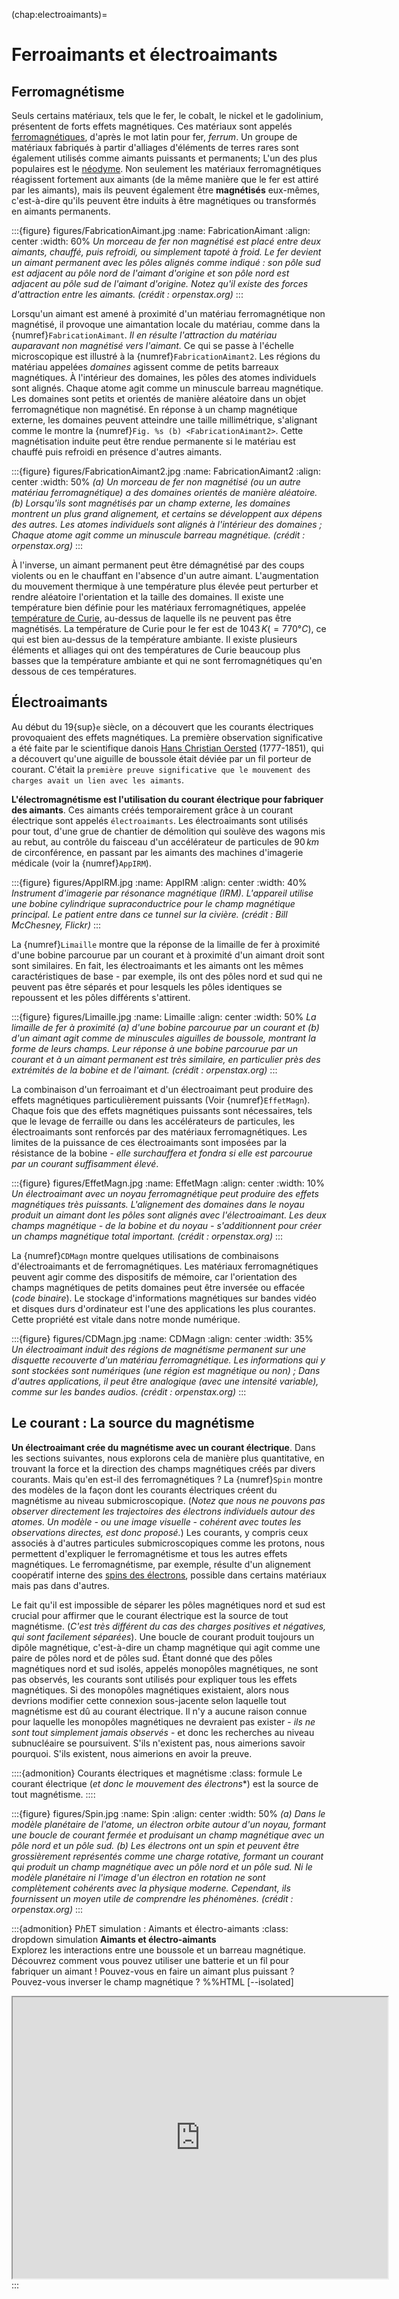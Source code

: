 (chap:electroaimants)=
# Ferroaimants et électroaimants

## Ferromagnétisme
Seuls certains matériaux, tels que le fer, le cobalt, le nickel et le gadolinium, présentent de forts effets magnétiques. Ces matériaux sont appelés [ferromagnétiques](https://fr.wikipedia.org/wiki/Ferromagn%C3%A9tisme), d'après le mot latin pour fer, *ferrum*. Un groupe de matériaux fabriqués à partir d'alliages d'éléments de terres rares sont également utilisés comme aimants puissants et permanents; L'un des plus populaires est le [néodyme](https://fr.wikipedia.org/wiki/N%C3%A9odyme). Non seulement les matériaux ferromagnétiques réagissent fortement aux aimants (de la même manière que le fer est attiré par les aimants), mais ils peuvent également être **magnétisés** eux-mêmes, c'est-à-dire qu'ils peuvent être induits à être magnétiques ou transformés en aimants permanents.

:::{figure} figures/FabricationAimant.jpg
:name: FabricationAimant
:align: center
:width: 60%
*Un morceau de fer non magnétisé est placé entre deux aimants, chauffé, puis refroidi, ou simplement tapoté à froid. Le fer devient un aimant permanent avec les pôles alignés comme indiqué : son pôle sud est adjacent au pôle nord de l'aimant d'origine et son pôle nord est adjacent au pôle sud de l'aimant d'origine. Notez qu'il existe des forces d'attraction entre les aimants. (crédit : orpenstax.org)*
:::

Lorsqu'un aimant est amené à proximité d'un matériau ferromagnétique non magnétisé, il provoque une aimantation locale du matériau, comme dans la {numref}`FabricationAimant`. *Il en résulte l'attraction du matériau auparavant non magnétisé vers l'aimant.* Ce qui se passe à l'échelle microscopique est illustré à la {numref}`FabricationAimant2`. Les régions du matériau appelées *domaines* agissent comme de petits barreaux magnétiques. À l'intérieur des domaines, les pôles des atomes individuels sont alignés. Chaque atome agit comme un minuscule barreau magnétique. Les domaines sont petits et orientés de manière aléatoire dans un objet ferromagnétique non magnétisé. En réponse à un champ magnétique externe, les domaines peuvent atteindre une taille millimétrique, s'alignant comme le montre la {numref}`Fig. %s (b) <FabricationAimant2>`. Cette magnétisation induite peut être rendue permanente si le matériau est chauffé puis refroidi en présence d'autres aimants.

:::{figure} figures/FabricationAimant2.jpg
:name: FabricationAimant2
:align: center
:width: 50%
*(a) Un morceau de fer non magnétisé (ou un autre matériau ferromagnétique) a des domaines orientés de manière aléatoire. (b) Lorsqu'ils sont magnétisés par un champ externe, les domaines montrent un plus grand alignement, et certains se développent aux dépens des autres. Les atomes individuels sont alignés à l'intérieur des domaines ; Chaque atome agit comme un minuscule barreau magnétique. (crédit : orpenstax.org)*
:::

À l'inverse, un aimant permanent peut être démagnétisé par des coups violents ou en le chauffant en l'absence d'un autre aimant. L'augmentation du mouvement thermique à une température plus élevée peut perturber et rendre aléatoire l'orientation et la taille des domaines. Il existe une température bien définie pour les matériaux ferromagnétiques, appelée [température de Curie](https://fr.wikipedia.org/wiki/Temp%C3%A9rature_de_Curie), au-dessus de laquelle ils ne peuvent pas être magnétisés. La température de Curie pour le fer est de $1043\,K(=770°C)$, ce qui est bien au-dessus de la température ambiante. Il existe plusieurs éléments et alliages qui ont des températures de Curie beaucoup plus basses que la température ambiante et qui ne sont ferromagnétiques qu'en dessous de ces températures.

## Électroaimants
Au début du 19{sup}`e` siècle, on a découvert que les courants électriques provoquaient des effets magnétiques. La première observation significative a été faite par le scientifique danois [Hans Christian Oersted](https://fr.wikipedia.org/wiki/Hans_Christian_%C3%98rsted) (1777-1851), qui a découvert qu'une aiguille de boussole était déviée par un fil porteur de courant. C'était la `première preuve significative que le mouvement des charges avait un lien avec les aimants`.

**L'électromagnétisme est l'utilisation du courant électrique pour fabriquer des aimants**. Ces aimants créés temporairement grâce à un courant électrique sont appelés `électroaimants`. Les électroaimants sont utilisés pour tout, d'une grue de chantier de démolition qui soulève des wagons mis au rebut, au contrôle du faisceau d'un accélérateur de particules de $90\,km$ de circonférence, en passant par les aimants des machines d'imagerie médicale (voir la {numref}`AppIRM`).

:::{figure} figures/AppIRM.jpg
:name: AppIRM
:align: center
:width: 40%
*Instrument d'imagerie par résonance magnétique (IRM). L'appareil utilise une bobine cylindrique supraconductrice pour le champ magnétique principal. Le patient entre dans ce *tunnel* sur la civière. (crédit : Bill McChesney, Flickr)*
:::

La {numref}`Limaille` montre que la réponse de la limaille de fer à proximité d'une bobine parcourue par un courant et à proximité d'un aimant droit sont sont similaires. En fait, les électroaimants et les aimants ont les mêmes caractéristiques de base - par exemple, ils ont des pôles nord et sud qui ne peuvent pas être séparés et pour lesquels les pôles identiques se repoussent et les pôles différents s'attirent.

 :::{figure} figures/Limaille.jpg
:name: Limaille
:align: center
:width: 50%
*La limaille de fer à proximité (a) d'une bobine parcourue par un courant et (b) d'un aimant agit comme de minuscules aiguilles de boussole, montrant la forme de leurs champs. Leur réponse à une bobine parcourue par un courant et à un aimant permanent est très similaire, en particulier près des extrémités de la bobine et de l'aimant. (crédit : orpenstax.org)*
:::

La combinaison d'un ferroaimant et d'un électroaimant peut produire des effets magnétiques particulièrement puissants (Voir {numref}`EffetMagn`). Chaque fois que des effets magnétiques puissants sont nécessaires, tels que le levage de ferraille ou dans les accélérateurs de particules, les électroaimants sont renforcés par des matériaux ferromagnétiques. Les limites de la puissance de ces électroaimants sont imposées par la résistance de la bobine - *elle surchauffera et fondra si elle est parcourue par un courant suffisamment élevé*.

:::{figure} figures/EffetMagn.jpg
:name: EffetMagn
:align: center
:width: 10%
*Un électroaimant avec un noyau ferromagnétique peut produire des effets magnétiques très puissants. L'alignement des domaines dans le noyau produit un aimant dont les pôles sont alignés avec l'électroaimant. Les deux champs magnétique - de la bobine et du noyau - s'additionnent pour créer un champs magnétique total important. (crédit : orpenstax.org)*
:::

La {numref}`CDMagn` montre quelques utilisations de combinaisons d'électroaimants et de ferromagnétiques. Les matériaux ferromagnétiques peuvent agir comme des dispositifs de mémoire, car l'orientation des champs magnétiques de petits domaines peut être inversée ou effacée (*code binaire*). Le stockage d'informations magnétiques sur bandes vidéo et disques durs d'ordinateur est l'une des applications les plus courantes. Cette propriété est vitale dans notre monde numérique.

:::{figure} figures/CDMagn.jpg
:name: CDMagn
:align: center
:width: 35%
*Un électroaimant induit des régions de magnétisme permanent sur une disquette recouverte d'un matériau ferromagnétique. Les informations qui y sont stockées sont numériques (une région est magnétique ou non) ; Dans d'autres applications, il peut être analogique (avec une intensité variable), comme sur les bandes audios. (crédit : orpenstax.org)*
:::

## Le courant : La source du magnétisme
**Un électroaimant crée du magnétisme avec un courant électrique**. Dans les sections suivantes, nous explorons cela de manière plus quantitative, en trouvant la force et la direction des champs magnétiques créés par divers courants. Mais qu'en est-il des ferromagnétiques ? La {numref}`Spin` montre des modèles de la façon dont les courants électriques créent du magnétisme au niveau submicroscopique. (*Notez que nous ne pouvons pas observer directement les trajectoires des électrons individuels autour des atomes. Un modèle - ou une image visuelle - cohérent avec toutes les observations directes, est donc proposé.*) Les courants, y compris ceux associés à d'autres particules submicroscopiques comme les protons, nous permettent d'expliquer le ferromagnétisme et tous les autres effets magnétiques. Le ferromagnétisme, par exemple, résulte d'un alignement coopératif interne des [spins des électrons](https://fr.wikipedia.org/wiki/Spin), possible dans certains matériaux mais pas dans d'autres.

Le fait qu'il est impossible de séparer les pôles magnétiques nord et sud est crucial pour affirmer que le courant électrique est la source de tout magnétisme. (*C'est très différent du cas des charges positives et négatives, qui sont facilement séparées*). Une boucle de courant produit toujours un dipôle magnétique, c'est-à-dire un champ magnétique qui agit comme une paire de pôles nord et de pôles sud. Étant donné que des pôles magnétiques nord et sud isolés, appelés monopôles magnétiques, ne sont pas observés, les courants sont utilisés pour expliquer tous les effets magnétiques. Si des monopôles magnétiques existaient, alors nous devrions modifier cette connexion sous-jacente selon laquelle tout magnétisme est dû au courant électrique. Il n'y a aucune raison connue pour laquelle les monopôles magnétiques ne devraient pas exister - *ils ne sont tout simplement jamais observés* - et donc les recherches au niveau subnucléaire se poursuivent. S'ils n'existent pas, nous aimerions savoir pourquoi. S'ils existent, nous aimerions en avoir la preuve.

::::{admonition} Courants électriques et magnétisme
:class: formule
Le courant électrique (*et donc le mouvement des électrons**) est la source de tout magnétisme.
::::

:::{figure} figures/Spin.jpg
:name: Spin
:align: center
:width: 50%
*(a) Dans le modèle planétaire de l'atome, un électron orbite autour d'un noyau, formant une boucle de courant fermée et produisant un champ magnétique avec un pôle nord et un pôle sud. (b) Les électrons ont un spin et peuvent être grossièrement représentés comme une charge rotative, formant un courant qui produit un champ magnétique avec un pôle nord et un pôle sud. Ni le modèle planétaire ni l'image d'un électron en rotation ne sont complètement cohérents avec la physique moderne. Cependant, ils fournissent un moyen utile de comprendre les phénomènes. (crédit : orpenstax.org)*
:::

:::{admonition} P*h*ET simulation : Aimants et électro-aimants
:class: dropdown simulation
**Aimants et électro-aimants**\
Explorez les interactions entre une boussole et un barreau magnétique. Découvrez comment vous pouvez utiliser une batterie et un fil pour fabriquer un aimant ! Pouvez-vous en faire un aimant plus puissant ? Pouvez-vous inverser le champ magnétique ?
%%HTML [--isolated]
<div align="center">
<iframe src="https://phet.colorado.edu/sims/cheerpj/faraday/latest/faraday.html?simulation=magnets-and-electromagnets&locale=fr" width="600" height="450" scrolling="no" allowfullscreen></iframe>
</div>
:::
